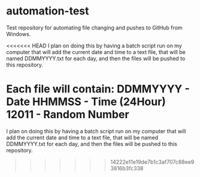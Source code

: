 # automation-test
Test repository for automating file changing and pushes to GitHub from Windows.

<<<<<<< HEAD
I plan on doing this by having a batch script run on my computer that will add 
the current date and time to a text file, that will be named DDMMYYYY.txt for each day, and then
the files will be pushed to this repository.

Each file will contain: 
DDMMYYYY - Date
HHMMSS - Time (24Hour)
12011 - Random Number
=======
I plan on doing this by having a batch script run on my computer that will add the current date and time to a text file, that will be named DDMMYYYY.txt for each day, and then the files will be pushed to this repository.
>>>>>>> 14222e11e19de7b1c3af707c88ee93816b3fc338
